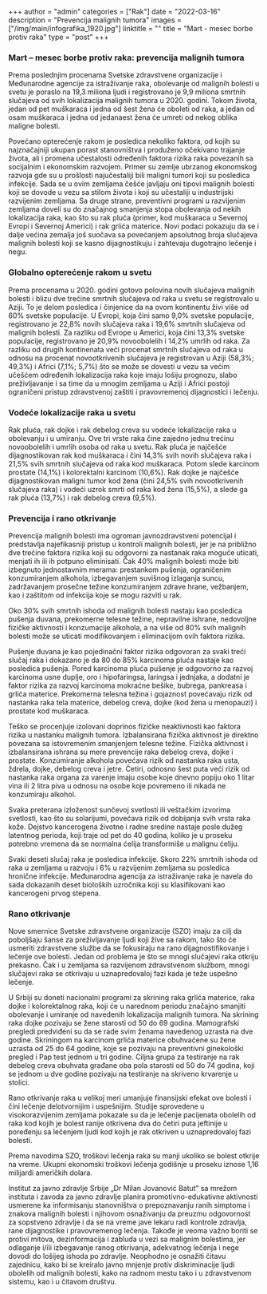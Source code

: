 +++
author = "admin"
categories = ["Rak"]
date = "2022-03-16"
description = "Prevencija malignih tumora"
images = ["/img/main/infografika_1920.jpg"]
linktitle = ""
title = "Mart - mesec borbe protiv raka"
type = "post"
+++

### Mart – mesec borbe protiv raka: prevencija malignih tumora

Prema poslednjim procenama Svetske zdravstvene organizacije i Međunarodne agencije za istraživanje raka, obolevanje od malignih bolesti u svetu je poraslo na 19,3 miliona ljudi i registrovano je 9,9 miliona smrtnih slučajeva od svih lokalizacija malignih tumora u 2020. godini. Tokom života, jedan od pet muškaraca i jedna od šest žena će oboleti od raka, a jedan od osam muškaraca i jedna od jedanaest žena će umreti od nekog oblika maligne bolesti.

Povećano opterećenje rakom je posledica nekoliko faktora, od kojih su najznačajniji ukupan porast stanovništva i produženo očekivano trajanje života, ali i promena učestalosti određenih faktora rizika raka povezanih sa socijalnim i ekonomskim razvojem. Primer su zemlje ubrzanog ekonomskog razvoja gde su u prošlosti najučestaliji bili maligni tumori koji su posledica infekcije. Sada se u ovim zemljama češće javljaju oni tipovi malignih bolesti koji se dovode u vezu sa stilom života i koji su učestaliji u industrijski razvijenim zemljama. Sa druge strane, preventivni programi u razvijenim zemljama doveli su do značajnog smanjenja stopa obolevanja od nekih lokalizacija raka, kao što su rak pluća (primer, kod muškaraca u Severnoj Evropi i Severnoj Americi) i rak grlića materice. Novi podaci pokazuju da se i dalje većina zemalja još suočava sa povećanjem apsolutnog broja slučajeva malignih bolesti koji se kasno dijagnostikuju i zahtevaju dugotrajno lečenje i negu.

### Globalno opterećenje rakom u svetu

Prema procenama u 2020. godini gotovo polovina novih slučajeva malignih bolesti i blizu dve trećine smrtnih slučajeva od raka u svetu se registrovalo u Aziji. To je delom posledica i činjenice da na ovom kontinentu živi više od 60% svetske populacije. U Evropi, koja čini samo 9,0% svetske populacije, registrovano je 22,8% novih slučajeva raka i 19,6% smrtnih slučajeva od malignih bolesti. Za razliku od Evrope u Americi, koja čini 13,3% svetske populacije, registrovano je 20,9% novoobolelih i 14,2% umrlih od raka. Za razliku od drugih kontinenata veći procenat smrtnih slučajeva od raka u odnosu na procenat novootkrivenih slučajeva je registrovan u Aziji (58,3%; 49,3%) i Africi (7,1%; 5,7%) što se može se dovesti u vezu sa većim učešćem određenih lokalizacija raka koje imaju lošiju prognozu, slabo preživljavanje i sa time da u mnogim zemljama u Aziji i Africi postoji ograničeni pristup zdravstvenoj zaštiti i pravovremenoj dijagnostici i lečenju.

### Vodeće lokalizacije raka u svetu

Rak pluća, rak dojke i rak debelog creva su vodeće lokalizacije raka u obolevanju i u umiranju. Ove tri vrste raka čine zajedno jednu trećinu novoobolelih i umrlih osoba od raka u svetu. Rak pluća je najčešće dijagnostikovan rak kod muškaraca i čini 14,3% svih novih slučajeva raka i 21,5% svih smrtnih slučajeva od raka kod muškaraca. Potom slede karcinom prostate (14,1%) i kolorektalni karcinom (10,6%). Rak dojke je najčešće dijagnostikovan maligni tumor kod žena (čini 24,5% svih novootkrivenih slučajeva raka) i vodeći uzrok smrti od raka kod žena (15,5%), a slede ga rak pluća (13,7%) i rak debelog creva (9,5%).

### Prevencija i rano otkrivanje

Prevencija malignih bolesti ima ogroman javnozdravstveni potencijal i predstavlja najefikasniji pristup u kontroli malignih bolesti, jer je na približno dve trećine faktora rizika koji su odgovorni za nastanak raka moguće uticati, menjati ih ili ih potpuno eliminisati. Čak 40% malignih bolesti može biti izbegnuto jednostavnim merama: prestankom pušenja, ograničenim konzumiranjem alkohola, izbegavanjem suvišnog izlaganja suncu, zadržavanjem prosečne težine konzumiranjem zdrave hrane, vežbanjem, kao i zaštitom od infekcija koje se mogu razviti u rak.

Oko 30% svih smrtnih ishoda od malignih bolesti nastaju kao posledica pušenja duvana, prekomerne telesne težine, nepravilne ishrane, nedovoljne fizičke aktivnosti i konzumacije alkohola, a na više od 80% svih malignih bolesti može se uticati modifikovanjem i eliminacijom ovih faktora rizika.

Pušenje duvana je kao pojedinačni faktor rizika odgovoran za svaki treći slučaj raka i dokazano je da 80 do 85% karcinoma pluća nastaje kao posledica pušenja. Pored karcinoma pluća pušenje je odgovorno za razvoj karcinoma usne duplje, oro i hipofaringsa, laringsa i jednjaka, a dodatni je faktor rizika za razvoj karcinoma mokraćne bešike, bubrega, pankreasa i grlića materice.
Prekomerna telesna težina i gojaznost povećavaju rizik od nastanka raka tela materice, debelog creva, dojke (kod žena u menopauzi) i prostate kod muškaraca.

Teško se procenjuje izolovani doprinos fizičke neaktivnosti kao faktora rizika u nastanku malignih tumora. Izbalansirana fizička aktivnost je direktno povezana sa istovremenim smanjenjem telesne težine. Fizička aktivnost i izbalansirana ishrana su mere prevencije raka debelog creva, dojke i prostate. Konzumiranje alkohola povećava rizik od nastanka raka usta, ždrela, dojke, debelog creva i jetre. Četiri, odnosno šest puta veći rizik od nastanka raka organa za varenje imaju osobe koje dnevno popiju oko 1 litar vina ili 2 litra piva u odnosu na osobe koje povremeno ili nikada ne konzumiraju alkohol.

Svaka preterana izloženost sunčevoj svetlosti ili veštačkim izvorima svetlosti, kao što su solarijumi, povećava rizik od dobijanja svih vrsta raka kože. Dejstvo kancerogena životne i radne sredine nastaje posle dužeg latentnog perioda, koji traje od pet do 40 godina, koliko je u proseku potrebno vremena da se normalna ćelija transformiše u malignu ćeliju.

Svaki deseti slučaj raka je posledica infekcije. Skoro 22% smrtnih ishoda od raka u zemljama u razvoju i 6% u razvijenim zemljama su posledica hronične infekcije. Međunarodna agencija za istraživanje raka je navela do sada dokazanih deset bioloških uzročnika koji su klasifikovani kao kancerogeni prvog stepena.

### Rano otkrivanje

Nove smernice Svetske zdravstvene organizacije (SZO) imaju za cilj da poboljšaju šanse za preživljavanje ljudi koji žive sa rakom, tako što će usmeriti zdravstvene službe da se fokusiraju na rano dijagnostifikovanje i lečenje ove bolesti. Jedan od problema je što se mnogi slučajevi raka otkriju prekasno. Čak i u zemljama sa razvijenom zdravstvenom službom, mnogi slučajevi raka se otkrivaju u uznapredovaloj fazi kada je teže uspešno lečenje.

U Srbiji su doneti nacionalni programi za skrining raka grlića materice, raka dojke i kolorektalnog raka, koji će u narednom periodu značajno smanjiti obolevanje i umiranje od navedenih lokalizacija malignih tumora. Na skrining raka dojke pozivaju se žene starosti od 50 do 69 godina. Mamografski pregledi predviđeni su da se rade svim ženama navedenog uzrasta na dve godine. Skriningom na karcinom grlića materice obuhvaćene su žene uzrasta od 25 do 64 godine, koje se pozivaju na preventivni ginekološki pregled i Pap test jednom u tri godine. Ciljna grupa za testiranje na rak debelog creva obuhvata građane oba pola starosti od 50 do 74 godina, koji se jednom u dve godine pozivaju na testiranje na skriveno krvarenje u stolici.

Rano otkrivanje raka u velikoj meri umanjuje finansijski efekat ove bolesti i čini lečenje delotvornijim i uspešnijim. Studije sprovedene u visokorazvijenim zemljama pokazale su da je lečenje pacijenata obolelih od raka kod kojih je bolest ranije otkrivena dva do četiri puta jeftinije u poređenju sa lečenjem ljudi kod kojih je rak otkriven u uznapredovaloj fazi bolesti.

Prema navodima SZO, troškovi lečenja raka su manji ukoliko se bolest otkrije na vreme. Ukupni ekonomski troškovi lečenja godišnje u proseku iznose 1,16 milijardi američkih dolara.

Institut za javno zdravlje Srbije „Dr Milan Jovanović Batut” sa mrežom instituta i zavoda za javno zdravlje planira promotivno-edukativne aktivnosti usmerene ka informisanju stanovništva o prepoznavanju ranih simptoma i znakova malignih bolesti i njihovom osnaživanju da preuzmu odgovornost za sopstveno zdravlje i da se na vreme jave lekaru radi kontrole zdravlja, rane dijagnostike i pravovremenog lečenja. Takođe je veoma važno boriti se protivi mitova, dezinformacija i zabluda u vezi sa malignim bolestima, jer odlaganje i/ili izbegavanje ranog otkrivanja, adekvatnog lečenja i nege dovodi do lošijeg ishoda po zdravlje. Neophodno je osnažiti čitavu zajednicu, kako bi se kreiralo javno mnjenje protiv diskriminacije ljudi obolelih od malignih bolesti, kako na radnom mestu tako i u zdravstvenom sistemu, kao i u čitavom društvu.
